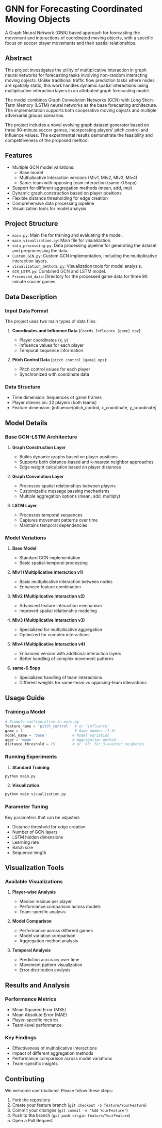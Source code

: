 # GNN for Forecasting Coordinated Moving Objects

A Graph Neural Network (GNN) based approach for forecasting the movement and interactions of coordinated moving objects, with a specific focus on soccer player movements and their spatial relationships.

## Abstract

This project investigates the utility of multiplicative interaction in graph neural networks for forecasting tasks involving non-random interacting moving objects. Unlike traditional traffic flow prediction tasks where nodes are spatially static, this work handles dynamic spatial interactions using multiplicative interaction layers in an attributed graph forecasting model.

The model combines Graph Convolution Networks (GCN) with Long Short-Term Memory (LSTM) neural networks as the base forecasting architecture. The implementation supports both cooperative moving objects and multiple adversarial groups scenarios.

The project includes a novel evolving graph dataset generator based on three 90-minute soccer games, incorporating players' pitch control and influence values. The experimental results demonstrate the feasibility and competitiveness of the proposed method.

## Features

- Multiple GCN model variations:
  - Base model
  - Multiplicative Interaction versions (MIv1, MIv2, MIv3, MIv4)
  - Same-team with opposing team interaction (same-0.5opp)
- Support for different aggregation methods (mean, add, mul)
- Dynamic graph construction based on player positions
- Flexible distance thresholding for edge creation
- Comprehensive data processing pipeline
- Visualization tools for model analysis

## Project Structure

- `main.py`: Main file for training and evaluating the model.
- `main_visualization.py`: Main file for visualization.
- `data_processing.py`: Data processing pipeline for generating the dataset and preprocessing the data.
- `Custom_GCN.py`: Custom GCN implementation, including the multiplicative interaction layers.
- `visualization_methods.py`: Visualization tools for model analysis.
- `GCN_LSTM.py`: Combined GCN and LSTM model.
- `Processed_data`: Directory for the processed game data for three 90 minute soccer games.

## Data Description

### Input Data Format
The project uses two main types of data files:

1. **Coordinates and Influence Data** (`Coords_Influence_{game}.npz`):
   - Player coordinates (x, y)
   - Influence values for each player
   - Temporal sequence information

2. **Pitch Control Data** (`pitch_control_{game}.npz`):
   - Pitch control values for each player
   - Synchronized with coordinate data

### Data Structure
- Time dimension: Sequences of game frames
- Player dimension: 22 players (both teams)
- Feature dimension: [influence/pitch_control, x_coordinate, y_coordinate]

## Model Details

### Base GCN-LSTM Architecture
1. **Graph Construction Layer**
   - Builds dynamic graphs based on player positions
   - Supports both distance-based and k-nearest neighbor approaches
   - Edge weight calculation based on player distances

2. **Graph Convolution Layer**
   - Processes spatial relationships between players
   - Customizable message passing mechanisms
   - Multiple aggregation options (mean, add, multiply)

3. **LSTM Layer**
   - Processes temporal sequences
   - Captures movement patterns over time
   - Maintains temporal dependencies

### Model Variations

1. **Base Model**
   - Standard GCN implementation
   - Basic spatial-temporal processing

2. **MIv1 (Multiplicative Interaction v1)**
   - Basic multiplicative interaction between nodes
   - Enhanced feature combination

3. **MIv2 (Multiplicative Interaction v2)**
   - Advanced feature interaction mechanism
   - Improved spatial relationship modeling

4. **MIv3 (Multiplicative Interaction v3)**
   - Specialized for multiplicative aggregation
   - Optimized for complex interactions

5. **MIv4 (Multiplicative Interaction v4)**
   - Enhanced version with additional interaction layers
   - Better handling of complex movement patterns

6. **same-0.5opp**
   - Specialized handling of team interactions
   - Different weights for same-team vs opposing-team interactions

## Usage Guide

### Training a Model
```python
# Example configuration in main.py
feature_name = 'pitch_control'  # or 'influence'
game = 1                        # Game number (1-3)
model_name = 'base'            # Model variation
aggr = 'mean'                  # Aggregation method
distance_threshold = 15        # or 'k3' for 3-nearest neighbors
```

### Running Experiments
1. **Standard Training**:
```bash
python main.py
```

2. **Visualization**:
```bash
python main_visualization.py
```

### Parameter Tuning
Key parameters that can be adjusted:
- Distance threshold for edge creation
- Number of GCN layers
- LSTM hidden dimensions
- Learning rate
- Batch size
- Sequence length

## Visualization Tools

### Available Visualizations
1. **Player-wise Analysis**
   - Median residue per player
   - Performance comparison across models
   - Team-specific analysis

2. **Model Comparison**
   - Performance across different games
   - Model variation comparison
   - Aggregation method analysis

3. **Temporal Analysis**
   - Prediction accuracy over time
   - Movement pattern visualization
   - Error distribution analysis

## Results and Analysis

### Performance Metrics
- Mean Squared Error (MSE)
- Mean Absolute Error (MAE)
- Player-specific metrics
- Team-level performance

### Key Findings
- Effectiveness of multiplicative interactions
- Impact of different aggregation methods
- Performance comparison across model variations
- Team-specific insights

## Contributing

We welcome contributions! Please follow these steps:

1. Fork the repository
2. Create your feature branch (`git checkout -b feature/YourFeature`)
3. Commit your changes (`git commit -m 'Add YourFeature'`)
4. Push to the branch (`git push origin feature/YourFeature`)
5. Open a Pull Request
